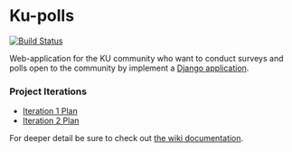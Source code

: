 # Ku-polls
[![Build Status](https://travis-ci.com/lisbono2001/ku-polls.svg?branch=master)](https://travis-ci.com/lisbono2001/ku-polls)  

Web-application for the KU community who want to conduct surveys and polls open to the community by implement a [Django application](https://www.djangoproject.com/start/).  

### Project Iterations  
* [Iteration 1 Plan](https://github.com/lisbono2001/ku-polls/wiki/Iteration-1-Plan)
* [Iteration 2 Plan](https://github.com/lisbono2001/ku-polls/wiki/Iteration-2-Plan)



For deeper detail be sure to check out [the wiki documentation](https://github.com/lisbono2001/ku-polls/wiki).
